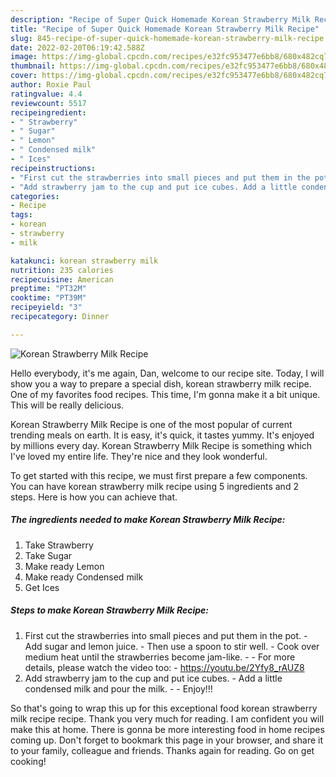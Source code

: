```yaml
---
description: "Recipe of Super Quick Homemade Korean Strawberry Milk Recipe"
title: "Recipe of Super Quick Homemade Korean Strawberry Milk Recipe"
slug: 845-recipe-of-super-quick-homemade-korean-strawberry-milk-recipe
date: 2022-02-20T06:19:42.588Z
image: https://img-global.cpcdn.com/recipes/e32fc953477e6bb8/680x482cq70/korean-strawberry-milk-recipe-recipe-main-photo.jpg
thumbnail: https://img-global.cpcdn.com/recipes/e32fc953477e6bb8/680x482cq70/korean-strawberry-milk-recipe-recipe-main-photo.jpg
cover: https://img-global.cpcdn.com/recipes/e32fc953477e6bb8/680x482cq70/korean-strawberry-milk-recipe-recipe-main-photo.jpg
author: Roxie Paul
ratingvalue: 4.4
reviewcount: 5517
recipeingredient:
- " Strawberry"
- " Sugar"
- " Lemon"
- " Condensed milk"
- " Ices"
recipeinstructions:
- "First cut the strawberries into small pieces and put them in the pot. Add sugar and lemon juice. Then use a spoon to stir well. Cook over medium heat until the strawberries become jam-like.   For more details, please watch the video too: https://youtu.be/2Yfy8_rAUZ8"
- "Add strawberry jam to the cup and put ice cubes. Add a little condensed milk and pour the milk.  Enjoy!!!"
categories:
- Recipe
tags:
- korean
- strawberry
- milk

katakunci: korean strawberry milk 
nutrition: 235 calories
recipecuisine: American
preptime: "PT32M"
cooktime: "PT39M"
recipeyield: "3"
recipecategory: Dinner

---
```



![Korean Strawberry Milk Recipe](https://img-global.cpcdn.com/recipes/e32fc953477e6bb8/680x482cq70/korean-strawberry-milk-recipe-recipe-main-photo.jpg)

Hello everybody, it's me again, Dan, welcome to our recipe site. Today, I will show you a way to prepare a special dish, korean strawberry milk recipe. One of my favorites food recipes. This time, I'm gonna make it a bit unique. This will be really delicious.



Korean Strawberry Milk Recipe is one of the most popular of current trending meals on earth. It is easy, it's quick, it tastes yummy. It's enjoyed by millions every day. Korean Strawberry Milk Recipe is something which I've loved my entire life. They're nice and they look wonderful.


To get started with this recipe, we must first prepare a few components. You can have korean strawberry milk recipe using 5 ingredients and 2 steps. Here is how you can achieve that.

<!--inarticleads1-->

##### The ingredients needed to make Korean Strawberry Milk Recipe:

1. Take  Strawberry
1. Take  Sugar
1. Make ready  Lemon
1. Make ready  Condensed milk
1. Get  Ices




<!--inarticleads2-->

##### Steps to make Korean Strawberry Milk Recipe:

1. First cut the strawberries into small pieces and put them in the pot. - Add sugar and lemon juice. - Then use a spoon to stir well. - Cook over medium heat until the strawberries become jam-like.  -  - For more details, please watch the video too: - https://youtu.be/2Yfy8_rAUZ8
1. Add strawberry jam to the cup and put ice cubes. - Add a little condensed milk and pour the milk. -  - Enjoy!!!




So that's going to wrap this up for this exceptional food korean strawberry milk recipe recipe. Thank you very much for reading. I am confident you will make this at home. There is gonna be more interesting food in home recipes coming up. Don't forget to bookmark this page in your browser, and share it to your family, colleague and friends. Thanks again for reading. Go on get cooking!
